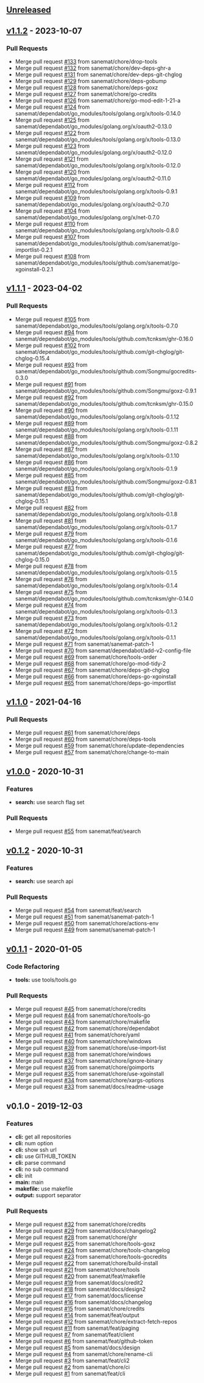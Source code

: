 <a name="unreleased"></a>
## [Unreleased]


<a name="v1.1.2"></a>
## [v1.1.2] - 2023-10-07
### Pull Requests
- Merge pull request [#133](https://github.com/sanemat/go-githubrepos/issues/133) from sanemat/chore/drop-tools
- Merge pull request [#132](https://github.com/sanemat/go-githubrepos/issues/132) from sanemat/chore/dev-deps-ghr-a
- Merge pull request [#131](https://github.com/sanemat/go-githubrepos/issues/131) from sanemat/chore/dev-deps-git-chglog
- Merge pull request [#129](https://github.com/sanemat/go-githubrepos/issues/129) from sanemat/chore/deps-gobump
- Merge pull request [#128](https://github.com/sanemat/go-githubrepos/issues/128) from sanemat/chore/deps-goxz
- Merge pull request [#127](https://github.com/sanemat/go-githubrepos/issues/127) from sanemat/chore/go-credits
- Merge pull request [#126](https://github.com/sanemat/go-githubrepos/issues/126) from sanemat/chore/go-mod-edit-1-21-a
- Merge pull request [#124](https://github.com/sanemat/go-githubrepos/issues/124) from sanemat/dependabot/go_modules/tools/golang.org/x/tools-0.14.0
- Merge pull request [#125](https://github.com/sanemat/go-githubrepos/issues/125) from sanemat/dependabot/go_modules/golang.org/x/oauth2-0.13.0
- Merge pull request [#122](https://github.com/sanemat/go-githubrepos/issues/122) from sanemat/dependabot/go_modules/tools/golang.org/x/tools-0.13.0
- Merge pull request [#123](https://github.com/sanemat/go-githubrepos/issues/123) from sanemat/dependabot/go_modules/golang.org/x/oauth2-0.12.0
- Merge pull request [#121](https://github.com/sanemat/go-githubrepos/issues/121) from sanemat/dependabot/go_modules/tools/golang.org/x/tools-0.12.0
- Merge pull request [#120](https://github.com/sanemat/go-githubrepos/issues/120) from sanemat/dependabot/go_modules/golang.org/x/oauth2-0.11.0
- Merge pull request [#112](https://github.com/sanemat/go-githubrepos/issues/112) from sanemat/dependabot/go_modules/tools/golang.org/x/tools-0.9.1
- Merge pull request [#109](https://github.com/sanemat/go-githubrepos/issues/109) from sanemat/dependabot/go_modules/golang.org/x/oauth2-0.7.0
- Merge pull request [#104](https://github.com/sanemat/go-githubrepos/issues/104) from sanemat/dependabot/go_modules/golang.org/x/net-0.7.0
- Merge pull request [#110](https://github.com/sanemat/go-githubrepos/issues/110) from sanemat/dependabot/go_modules/tools/golang.org/x/tools-0.8.0
- Merge pull request [#107](https://github.com/sanemat/go-githubrepos/issues/107) from sanemat/dependabot/go_modules/tools/github.com/sanemat/go-importlist-0.2.1
- Merge pull request [#108](https://github.com/sanemat/go-githubrepos/issues/108) from sanemat/dependabot/go_modules/tools/github.com/sanemat/go-xgoinstall-0.2.1


<a name="v1.1.1"></a>
## [v1.1.1] - 2023-04-02
### Pull Requests
- Merge pull request [#105](https://github.com/sanemat/go-githubrepos/issues/105) from sanemat/dependabot/go_modules/tools/golang.org/x/tools-0.7.0
- Merge pull request [#94](https://github.com/sanemat/go-githubrepos/issues/94) from sanemat/dependabot/go_modules/tools/github.com/tcnksm/ghr-0.16.0
- Merge pull request [#102](https://github.com/sanemat/go-githubrepos/issues/102) from sanemat/dependabot/go_modules/tools/github.com/git-chglog/git-chglog-0.15.4
- Merge pull request [#93](https://github.com/sanemat/go-githubrepos/issues/93) from sanemat/dependabot/go_modules/tools/github.com/Songmu/gocredits-0.3.0
- Merge pull request [#91](https://github.com/sanemat/go-githubrepos/issues/91) from sanemat/dependabot/go_modules/tools/github.com/Songmu/goxz-0.9.1
- Merge pull request [#92](https://github.com/sanemat/go-githubrepos/issues/92) from sanemat/dependabot/go_modules/tools/github.com/tcnksm/ghr-0.15.0
- Merge pull request [#90](https://github.com/sanemat/go-githubrepos/issues/90) from sanemat/dependabot/go_modules/tools/golang.org/x/tools-0.1.12
- Merge pull request [#89](https://github.com/sanemat/go-githubrepos/issues/89) from sanemat/dependabot/go_modules/tools/golang.org/x/tools-0.1.11
- Merge pull request [#88](https://github.com/sanemat/go-githubrepos/issues/88) from sanemat/dependabot/go_modules/tools/github.com/Songmu/goxz-0.8.2
- Merge pull request [#87](https://github.com/sanemat/go-githubrepos/issues/87) from sanemat/dependabot/go_modules/tools/golang.org/x/tools-0.1.10
- Merge pull request [#86](https://github.com/sanemat/go-githubrepos/issues/86) from sanemat/dependabot/go_modules/tools/golang.org/x/tools-0.1.9
- Merge pull request [#85](https://github.com/sanemat/go-githubrepos/issues/85) from sanemat/dependabot/go_modules/tools/github.com/Songmu/goxz-0.8.1
- Merge pull request [#83](https://github.com/sanemat/go-githubrepos/issues/83) from sanemat/dependabot/go_modules/tools/github.com/git-chglog/git-chglog-0.15.1
- Merge pull request [#82](https://github.com/sanemat/go-githubrepos/issues/82) from sanemat/dependabot/go_modules/tools/golang.org/x/tools-0.1.8
- Merge pull request [#81](https://github.com/sanemat/go-githubrepos/issues/81) from sanemat/dependabot/go_modules/tools/golang.org/x/tools-0.1.7
- Merge pull request [#79](https://github.com/sanemat/go-githubrepos/issues/79) from sanemat/dependabot/go_modules/tools/golang.org/x/tools-0.1.6
- Merge pull request [#77](https://github.com/sanemat/go-githubrepos/issues/77) from sanemat/dependabot/go_modules/tools/github.com/git-chglog/git-chglog-0.15.0
- Merge pull request [#78](https://github.com/sanemat/go-githubrepos/issues/78) from sanemat/dependabot/go_modules/tools/golang.org/x/tools-0.1.5
- Merge pull request [#76](https://github.com/sanemat/go-githubrepos/issues/76) from sanemat/dependabot/go_modules/tools/golang.org/x/tools-0.1.4
- Merge pull request [#75](https://github.com/sanemat/go-githubrepos/issues/75) from sanemat/dependabot/go_modules/tools/github.com/tcnksm/ghr-0.14.0
- Merge pull request [#74](https://github.com/sanemat/go-githubrepos/issues/74) from sanemat/dependabot/go_modules/tools/golang.org/x/tools-0.1.3
- Merge pull request [#73](https://github.com/sanemat/go-githubrepos/issues/73) from sanemat/dependabot/go_modules/tools/golang.org/x/tools-0.1.2
- Merge pull request [#72](https://github.com/sanemat/go-githubrepos/issues/72) from sanemat/dependabot/go_modules/tools/golang.org/x/tools-0.1.1
- Merge pull request [#71](https://github.com/sanemat/go-githubrepos/issues/71) from sanemat/sanemat-patch-1
- Merge pull request [#70](https://github.com/sanemat/go-githubrepos/issues/70) from sanemat/dependabot/add-v2-config-file
- Merge pull request [#69](https://github.com/sanemat/go-githubrepos/issues/69) from sanemat/chore/tools-order
- Merge pull request [#68](https://github.com/sanemat/go-githubrepos/issues/68) from sanemat/chore/go-mod-tidy-2
- Merge pull request [#67](https://github.com/sanemat/go-githubrepos/issues/67) from sanemat/chore/deps-git-chglog
- Merge pull request [#66](https://github.com/sanemat/go-githubrepos/issues/66) from sanemat/chore/deps-go-xgoinstall
- Merge pull request [#65](https://github.com/sanemat/go-githubrepos/issues/65) from sanemat/chore/deps-go-importlist


<a name="v1.1.0"></a>
## [v1.1.0] - 2021-04-16
### Pull Requests
- Merge pull request [#61](https://github.com/sanemat/go-githubrepos/issues/61) from sanemat/chore/deps
- Merge pull request [#60](https://github.com/sanemat/go-githubrepos/issues/60) from sanemat/chore/deps-tools
- Merge pull request [#59](https://github.com/sanemat/go-githubrepos/issues/59) from sanemat/chore/update-dependencies
- Merge pull request [#57](https://github.com/sanemat/go-githubrepos/issues/57) from sanemat/chore/change-to-main


<a name="v1.0.0"></a>
## [v1.0.0] - 2020-10-31
### Features
- **search:** use search flag set

### Pull Requests
- Merge pull request [#55](https://github.com/sanemat/go-githubrepos/issues/55) from sanemat/feat/search


<a name="v0.1.2"></a>
## [v0.1.2] - 2020-10-31
### Features
- **search:** use search api

### Pull Requests
- Merge pull request [#54](https://github.com/sanemat/go-githubrepos/issues/54) from sanemat/feat/search
- Merge pull request [#51](https://github.com/sanemat/go-githubrepos/issues/51) from sanemat/sanemat-patch-1
- Merge pull request [#50](https://github.com/sanemat/go-githubrepos/issues/50) from sanemat/chore/actions-env
- Merge pull request [#49](https://github.com/sanemat/go-githubrepos/issues/49) from sanemat/sanemat-patch-1


<a name="v0.1.1"></a>
## [v0.1.1] - 2020-01-05
### Code Refactoring
- **tools:** use tools/tools.go

### Pull Requests
- Merge pull request [#45](https://github.com/sanemat/go-githubrepos/issues/45) from sanemat/chore/credits
- Merge pull request [#44](https://github.com/sanemat/go-githubrepos/issues/44) from sanemat/chore/tools-go
- Merge pull request [#43](https://github.com/sanemat/go-githubrepos/issues/43) from sanemat/chore/makefile
- Merge pull request [#42](https://github.com/sanemat/go-githubrepos/issues/42) from sanemat/chore/dependabot
- Merge pull request [#41](https://github.com/sanemat/go-githubrepos/issues/41) from sanemat/chore/yaml
- Merge pull request [#40](https://github.com/sanemat/go-githubrepos/issues/40) from sanemat/chore/windows
- Merge pull request [#39](https://github.com/sanemat/go-githubrepos/issues/39) from sanemat/chore/use-import-list
- Merge pull request [#38](https://github.com/sanemat/go-githubrepos/issues/38) from sanemat/chore/windows
- Merge pull request [#37](https://github.com/sanemat/go-githubrepos/issues/37) from sanemat/chore/ignore-binary
- Merge pull request [#36](https://github.com/sanemat/go-githubrepos/issues/36) from sanemat/chore/goimports
- Merge pull request [#35](https://github.com/sanemat/go-githubrepos/issues/35) from sanemat/chore/use-xgoinstall
- Merge pull request [#34](https://github.com/sanemat/go-githubrepos/issues/34) from sanemat/chore/xargs-options
- Merge pull request [#33](https://github.com/sanemat/go-githubrepos/issues/33) from sanemat/docs/readme-usage


<a name="v0.1.0"></a>
## v0.1.0 - 2019-12-03
### Features
- **cli:** get all repositories
- **cli:** num option
- **cli:** show ssh url
- **cli:** use GITHUB_TOKEN
- **cli:** parse command
- **cli:** no sub command
- **cli:** init
- **main:** main
- **makefile:** use makefile
- **output:** support separator

### Pull Requests
- Merge pull request [#32](https://github.com/sanemat/go-githubrepos/issues/32) from sanemat/chore/credits
- Merge pull request [#29](https://github.com/sanemat/go-githubrepos/issues/29) from sanemat/docs/changelog2
- Merge pull request [#28](https://github.com/sanemat/go-githubrepos/issues/28) from sanemat/chore/ghr
- Merge pull request [#25](https://github.com/sanemat/go-githubrepos/issues/25) from sanemat/chore/tools-goxz
- Merge pull request [#24](https://github.com/sanemat/go-githubrepos/issues/24) from sanemat/chore/tools-changelog
- Merge pull request [#23](https://github.com/sanemat/go-githubrepos/issues/23) from sanemat/chore/tools-gocredits
- Merge pull request [#22](https://github.com/sanemat/go-githubrepos/issues/22) from sanemat/chore/build-install
- Merge pull request [#21](https://github.com/sanemat/go-githubrepos/issues/21) from sanemat/chore/tools
- Merge pull request [#20](https://github.com/sanemat/go-githubrepos/issues/20) from sanemat/feat/makefile
- Merge pull request [#19](https://github.com/sanemat/go-githubrepos/issues/19) from sanemat/docs/credit2
- Merge pull request [#18](https://github.com/sanemat/go-githubrepos/issues/18) from sanemat/docs/design2
- Merge pull request [#17](https://github.com/sanemat/go-githubrepos/issues/17) from sanemat/docs/license
- Merge pull request [#16](https://github.com/sanemat/go-githubrepos/issues/16) from sanemat/docs/changelog
- Merge pull request [#15](https://github.com/sanemat/go-githubrepos/issues/15) from sanemat/chore/credits
- Merge pull request [#14](https://github.com/sanemat/go-githubrepos/issues/14) from sanemat/feat/output
- Merge pull request [#12](https://github.com/sanemat/go-githubrepos/issues/12) from sanemat/chore/extract-fetch-repos
- Merge pull request [#11](https://github.com/sanemat/go-githubrepos/issues/11) from sanemat/feat/paging
- Merge pull request [#7](https://github.com/sanemat/go-githubrepos/issues/7) from sanemat/feat/client
- Merge pull request [#6](https://github.com/sanemat/go-githubrepos/issues/6) from sanemat/feat/github-token
- Merge pull request [#5](https://github.com/sanemat/go-githubrepos/issues/5) from sanemat/docs/design
- Merge pull request [#4](https://github.com/sanemat/go-githubrepos/issues/4) from sanemat/chore/rename-cli
- Merge pull request [#3](https://github.com/sanemat/go-githubrepos/issues/3) from sanemat/feat/cli2
- Merge pull request [#2](https://github.com/sanemat/go-githubrepos/issues/2) from sanemat/chore/ci
- Merge pull request [#1](https://github.com/sanemat/go-githubrepos/issues/1) from sanemat/feat/cli


[Unreleased]: https://github.com/sanemat/go-githubrepos/compare/v1.1.2...HEAD
[v1.1.2]: https://github.com/sanemat/go-githubrepos/compare/v1.1.1...v1.1.2
[v1.1.1]: https://github.com/sanemat/go-githubrepos/compare/v1.1.0...v1.1.1
[v1.1.0]: https://github.com/sanemat/go-githubrepos/compare/v1.0.0...v1.1.0
[v1.0.0]: https://github.com/sanemat/go-githubrepos/compare/v0.1.2...v1.0.0
[v0.1.2]: https://github.com/sanemat/go-githubrepos/compare/v0.1.1...v0.1.2
[v0.1.1]: https://github.com/sanemat/go-githubrepos/compare/v0.1.0...v0.1.1
